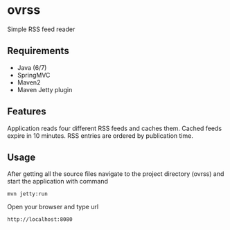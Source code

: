 ovrss
=====

Simple RSS feed reader

Requirements
-----

- Java (6/7)
- SpringMVC
- Maven2
- Maven Jetty plugin

Features
-----

Application reads four different RSS feeds and caches them. Cached feeds expire in 10 minutes. RSS entries are ordered by publication time.

Usage
-----

After getting all the source files navigate to the project directory (ovrss) and start the application with command

    mvn jetty:run

Open your browser and type url

    http://localhost:8080
